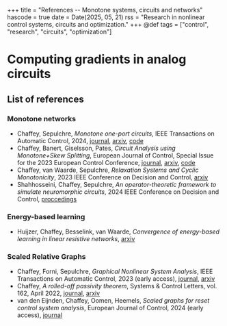 +++
title = "References -- Monotone systems, circuits and networks"
hascode = true
date = Date(2025, 05, 21)
rss = "Research in nonlinear control systems, circuits and optimization."
+++
@def tags = ["control", "research", "circuits", "optimization"]

# Computing gradients in analog circuits
## List of references

### Monotone networks

* Chaffey, Sepulchre, *Monotone one-port circuits*, IEEE Transactions on Automatic Control, 2024, [journal](https://ieeexplore.ieee.org/document/10121908), [arxiv](https://arxiv.org/abs/2111.15407), [code](https://github.com/ThomasChaffey/monotone-one-port-circuits)
* Chaffey, Banert, Giselsson, Pates, *Circuit Analysis using Monotone+Skew Splitting*, European Journal of Control, Special Issue for the 2023 European Control Conference, [journal](https://doi.org/10.1016/j.ejcon.2023.100854), [arxiv](https://arxiv.org/abs/2211.14010), [code](https://github.com/ThomasChaffey/circuit-analysis-using-monotone-skew-splitting)
* Chaffey, van Waarde, Sepulchre, *Relaxation Systems and Cyclic Monotonicity*, 2023 IEEE Conference on Decision and Control, [arxiv](https://arxiv.org/abs/2312.03389)
* Shahhosseini, Chaffey, Sepulchre, *An operator-theoretic framework to simulate neuromorphic circuits*, 2024 IEEE Conference on Decision and Control, [proccedings](https://ieeexplore.ieee.org/stamp/stamp.jsp?arnumber=10886469)

### Energy-based learning

* Huijzer, Chaffey, Besselink, van Waarde, *Convergence of energy-based learning in linear resistive networks*, [arxiv](https://arxiv.org/abs/2503.00349) 

### Scaled Relative Graphs

* Chaffey, Forni, Sepulchre, *Graphical Nonlinear System Analysis*, IEEE Transactions on Automatic Control, 2023 (early access), [journal](https://ieeexplore.ieee.org/document/10005799), [arxiv](https://arxiv.org/abs/2107.11272)
* Chaffey, *A rolled-off passivity theorem*, Systems & Control Letters, vol. 162, April 2022, [journal](https://www.sciencedirect.com/science/article/pii/S0167691122000421), [arxiv](https://arxiv.org/abs/2108.07634)
* van den Eijnden, Chaffey, Oomen, Heemels, *Scaled graphs for reset control system analysis*, European Journal of Control, 2024 (early access), [journal](https://www.sciencedirect.com/science/article/pii/S0947358024001109?via%3Dihub)
